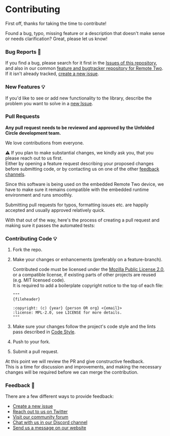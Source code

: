 # Contributing

First off, thanks for taking the time to contribute!

Found a bug, typo, missing feature or a description that doesn't make sense or needs clarification?
Great, please let us know!

### Bug Reports :bug:

If you find a bug, please search for it first in the [Issues of this repository](https://github.com/unfoldedcircle/integration-denonavr/issues),
and also in our common [feature and bugtracker repository for Remote Two](https://github.com/unfoldedcircle/feature-and-bug-tracker/issues).
If it isn't already tracked, [create a new issue](https://github.com/unfoldedcircle/integration-denonavr/issues/new).

### New Features :bulb:

If you'd like to see or add new functionality to the library, describe the problem you want to solve in a
[new Issue](https://github.com/unfoldedcircle/integration-denonavr/issues/new).

### Pull Requests

**Any pull request needs to be reviewed and approved by the Unfolded Circle development team.**

We love contributions from everyone.

⚠️ If you plan to make substantial changes, we kindly ask you, that you please reach out to us first.  
Either by opening a feature request describing your proposed changes before submitting code, or by contacting us on
one of the other [feedback channels](#feedback-speech_balloon).

Since this software is being used on the embedded Remote Two device, we have to make sure it remains
compatible with the embedded runtime environment and runs smoothly.

Submitting pull requests for typos, formatting issues etc. are happily accepted and usually approved relatively quick.  

With that out of the way, here's the process of creating a pull request and making sure it passes the automated tests:

### Contributing Code :bulb:

1. Fork the repo.

2. Make your changes or enhancements (preferably on a feature-branch).

   Contributed code must be licensed under the [Mozilla Public License 2.0](https://choosealicense.com/licenses/mpl-2.0/),
   or a compatible license, if existing parts of other projects are reused (e.g. MIT licensed code).  
   It is required to add a boilerplate copyright notice to the top of each file:

    ```
    """
    {fileheader}
   
    :copyright: (c) {year} {person OR org} <{email}>
    :license: MPL-2.0, see LICENSE for more details.
    """
    ```

3. Make sure your changes follow the project's code style and the lints pass described in [Code Style](docs/code_guidelines.md).

4. Push to your fork.

5. Submit a pull request.

At this point we will review the PR and give constructive feedback.  
This is a time for discussion and improvements, and making the necessary changes will be required before we can
merge the contribution.

### Feedback :speech_balloon:

There are a few different ways to provide feedback:

- [Create a new issue](https://github.com/unfoldedcircle/integration-denonavr/issues/new)
- [Reach out to us on Twitter](https://twitter.com/unfoldedcircle)
- [Visit our community forum](http://unfolded.community/)
- [Chat with us in our Discord channel](http://unfolded.chat/)
- [Send us a message on our website](https://unfoldedcircle.com/contact)
